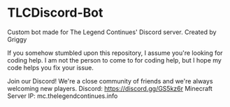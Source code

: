 # TLCDiscord-Bot
Custom bot made for The Legend Continues' Discord server.
Created by Griggy

If you somehow stumbled upon this repository, I assume you're looking for coding help.
I am not the person to come to for coding help, but I hope my code helps you fix your issue.

Join our Discord! We're a close community of friends and we're always welcoming new players.
Discord: https://discord.gg/GS5kz6r
Minecraft Server IP: mc.thelegendcontinues.info
